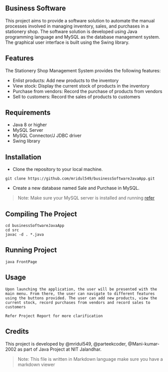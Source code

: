 ## Business Software
This project aims to provide a software solution to automate the manual processes involved in managing inventory, sales, and purchases in a stationery shop. The software solution is developed using Java programming language and MySQL as the database management system. The graphical user interface is built using the Swing library.

## Features
The Stationery Shop Management System provides the following features:

- Enlist products: Add new products to the inventory
- View stock: Display the current stock of products in the inventory
- Purchase from vendors: Record the purchase of products from vendors
- Sell to customers: Record the sales of products to customers


## Requirements
- Java 8 or higher
- MySQL Server
- MySQL Connector/J JDBC driver
- Swing library

## Installation

- Clone the repository to your local machine.

```
git clone https://github.com/mridul549/businessSoftwareJavaApp.git
```

- Create a new database named Sale and Purchase in MySQL.
> Note: Make sure your MySQL server is installed and running [refer](https://dev.mysql.com/doc/refman/8.0/en/windows-installation.html)

## Compiling The Project

```
cd businessSoftwareJavaApp
cd src
javac -d . *.java
```
## Running Project

```
java FrontPage
```

## Usage
```
Upon launching the application, the user will be presented with the main menu. From there, the user can navigate to different features using the buttons provided. The user can add new products, view the current stock, record purchases from vendors and record sales to customers

Refer Project Report for more clarification
```
## Credits

This project is developed by @mridul549, @parteekcoder, @Mani-kumar-2002 as part of Java Project at NIT Jalandhar.

> Note: This file is written in Markdown language make sure you have a markdown viewer